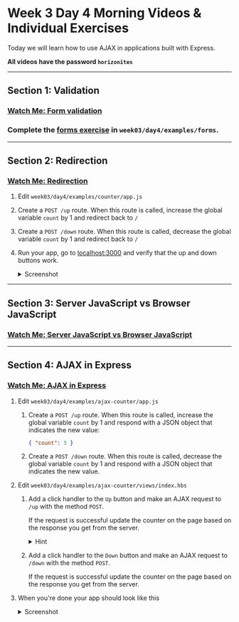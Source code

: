 # Week 3 Day 4 Morning Videos & Individual Exercises

Today we will learn how to use AJAX in applications built with Express.

**All videos have the password `horizonites`**

---

## Section 1: Validation

### [Watch Me: Form validation](https://vimeo.com/221131674)

### Complete the [forms exercise](forms/) in `week03/day4/examples/forms`.

---

## Section 2: Redirection

### [Watch Me: Redirection](https://vimeo.com/221382208)

1. Edit `week03/day4/examples/counter/app.js`
1. Create a `POST /up` route. When this route is called, increase the global
variable `count` by 1 and redirect back to `/`
1. Create a `POST /down` route. When this route is called, decrease the global
variable `count` by 1 and redirect back to `/`
1. Run your app, go to [localhost:3000](http://localhost:3000) and verify
that the up and down buttons work.

    <details><summary>
    Screenshot
    </summary><p>

    ![Redirection exercise result](https://cl.ly/1a1l2U3V3i0N/Screen%20Recording%202017-06-13%20at%2012.07%20AM.gif)

    </p></details>

---

## Section 3: Server JavaScript vs Browser JavaScript

### [Watch Me: Server JavaScript vs Browser JavaScript](https://vimeo.com/221696598)

---

## Section 4: AJAX in Express

### [Watch Me: AJAX in Express](https://vimeo.com/221702422)

1. Edit `week03/day4/examples/ajax-counter/app.js`
    1. Create a `POST /up` route. When this route is called, increase the global
    variable `count` by 1 and respond with a JSON object that indicates the new
    value:

        ```json
        { "count": 5 }
        ```
    1. Create a `POST /down` route. When this route is called, decrease the global
    variable `count` by 1 and respond with a JSON object that indicates the new
    value.
1. Edit `week03/day4/examples/ajax-counter/views/index.hbs`
    1. Add a click handler to the `Up` button and make an AJAX request to
    `/up` with the method `POST`.

        If the request is successful update the counter on the page based
        on the response you get from the server.

        <details><summary>
        Hint
        </summary><p>

        Remember to [`.preventDefault()`](https://api.jquery.com/event.preventdefault/)

        </p></details>
    1. Add a click handler to the `Down` button and make an AJAX request to
    `/down` with the method `POST`.

        If the request is successful update the counter on the page based
        on the response you get from the server.

1. When you're done your app should look like this

    <details><summary>
    Screenshot
    </summary><p>

    ![AJAX exercise result](https://cl.ly/1a1l2U3V3i0N/Screen%20Recording%202017-06-13%20at%2012.07%20AM.gif)

    </p></details>

